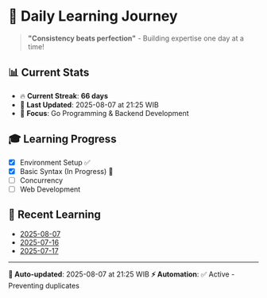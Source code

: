 # 🚀 Daily Learning Journey

> **"Consistency beats perfection"** - Building expertise one day at a time!

## 📊 Current Stats
- 🔥 **Current Streak**: **66 days**
- 📅 **Last Updated**: 2025-08-07 at 21:25 WIB
- 🎯 **Focus**: Go Programming & Backend Development

## 🎓 Learning Progress
- [x] Environment Setup ✅
- [x] Basic Syntax (In Progress) 🔄
- [ ] Concurrency
- [ ] Web Development

## 📖 Recent Learning
- [2025-08-07](learning-log/.md)
- [2025-07-16](learning-log/.md)
- [2025-07-17](learning-log/.md)

---
**🤖 Auto-updated**: 2025-08-07 at 21:25 WIB
**⚡ Automation**: ✅ Active - Preventing duplicates
